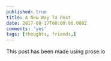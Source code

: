 ```yaml
---
published: true
title: A New Way To Post
date: 2017-08-17T00:00:00.000Z
comments: 'yes'
tags: [thoughts, friends,]
---
```

This post has been made using prose.io

